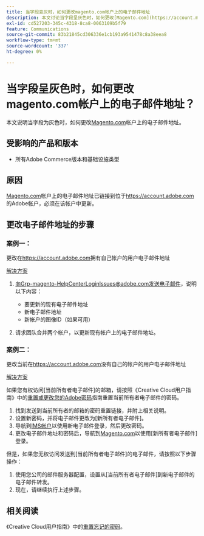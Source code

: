 ```yaml
---
title: 当字段变灰时，如何更改magento.com帐户上的电子邮件地址
description: 本文讨论当字段呈灰色时，如何更改[Magento.com](https://account.magento.com)帐户上的电子邮件地址。
exl-id: cd527203-345c-4318-8ca8-0063109b5f79
feature: Communications
source-git-commit: 83b21845cd306336e1cb193a9541478c8a38eea8
workflow-type: tm+mt
source-wordcount: '337'
ht-degree: 0%

---
```


# 当字段呈灰色时，如何更改magento.com帐户上的电子邮件地址？

本文说明当字段为灰色时，如何更改[Magento.com](https://account.magento.com)帐户上的电子邮件地址。

## 受影响的产品和版本

* 所有Adobe Commerce版本和基础设施类型

## 原因

[Magento.com](https://account.magento.com)帐户上的电子邮件地址已链接到位于<https://account.adobe.com>的Adobe帐户，必须在该帐户中更新。

## 更改电子邮件地址的步骤

### 案例一：

更改在<https://account.adobe.com>拥有自己帐户的用户电子邮件地址

<u>解决方案</u>

1. 向Grp-magento-HelpCenterLoginIssues@adobe.com发送电子邮件，说明以下内容：

   * 要更新的现有电子邮件地址
   * 新电子邮件地址
   * 新帐户的图像ID（如果可用）

1. 请求团队合并两个帐户，以更新现有帐户上的电子邮件地址。

### 案例二：

更改当前在<https://account.adobe.com>没有自己的帐户的用户电子邮件地址

<u>解决方案</u>

如果您有权访问[当前所有者电子邮件]的邮箱，请按照《Creative Cloud用户指南》中的[重置或更改您的Adobe密码](https://helpx.adobe.com/manage-account/using/change-or-reset-password.html)指南重置当前所有者电子邮件的密码。

1. 找到发送到当前所有者的邮箱的密码重置链接，并附上相关说明。
1. 设置新密码，并将电子邮件更改为[新所有者电子邮件]。
1. 导航到[IMS帐户](https://account.adobe.com/)以使用新电子邮件登录，然后更改密码。
1. 更改电子邮件地址和密码后，导航到[Magento.com](https://account.magento.com)以使用[新所有者电子邮件]登录。

但是，如果您无权访问发送到[当前所有者电子邮件]的电子邮件，请按照以下步骤操作：

1. 使用您公司的邮件服务器配置，设置从[当前所有者电子邮件]到新电子邮件的电子邮件转发。
1. 现在，请继续执行上述步骤。

## 相关阅读

《Creative Cloud用户指南》中的[重置忘记的密码](https://helpx.adobe.com/manage-account/using/change-or-reset-password.html)。
